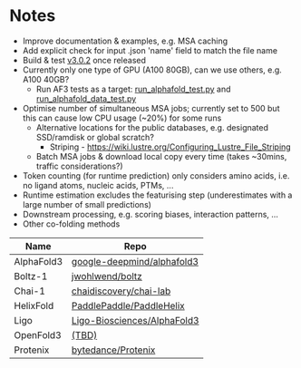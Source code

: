 # Notes
- Improve documentation & examples, e.g. MSA caching
- Add explicit check for input .json 'name' field to match the file name
- Build & test [v3.0.2](https://github.com/google-deepmind/alphafold3/issues/395) once released
- Currently only one type of GPU (A100 80GB), can we use others, e.g. A100 40GB?
    - Run AF3 tests as a target:
[run_alphafold_test.py](https://github.com/google-deepmind/alphafold3/blob/main/run_alphafold_test.py)
and
[run_alphafold_data_test.py](https://github.com/google-deepmind/alphafold3/blob/main/run_alphafold_data_test.py)
- Optimise number of simultaneous MSA jobs; currently set to 500 but this can cause low CPU usage (~20%) for some runs
    - Alternative locations for the public databases, e.g. designated SSD/ramdisk or global scratch?
        - Striping - https://wiki.lustre.org/Configuring_Lustre_File_Striping
    - Batch MSA jobs & download local copy every time (takes ~30mins, traffic considerations?)
- Token counting (for runtime prediction) only considers amino acids, i.e. no ligand atoms, nucleic acids, PTMs, ...
- Runtime estimation excludes the featurising step (underestimates with a large number of small predictions)
- Downstream processing, e.g. scoring biases, interaction patterns, ...
- Other co-folding methods

| Name       | Repo    |
| ---------- | ------- |
| AlphaFold3 | [google-deepmind/alphafold3](https://github.com/google-deepmind/alphafold3) |
| Boltz-1    | [jwohlwend/boltz](https://github.com/jwohlwend/boltz) |
| Chai-1     | [chaidiscovery/chai-lab](https://github.com/chaidiscovery/chai-lab) |
| HelixFold  | [PaddlePaddle/PaddleHelix](https://github.com/PaddlePaddle/PaddleHelix/tree/dev/apps/protein_folding/helixfold) |
| Ligo       | [Ligo-Biosciences/AlphaFold3](https://github.com/Ligo-Biosciences/AlphaFold3) |
| OpenFold3  | [(TBD)](https://bsky.app/profile/moalquraishi.bsky.social/post/3lbeqspkunc2w) | 
| Protenix   | [bytedance/Protenix](https://github.com/bytedance/Protenix) |
